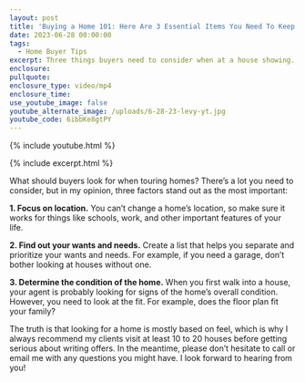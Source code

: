 ```yaml
---
layout: post
title: 'Buying a Home 101: Here Are 3 Essential Items You Need To Keep In Mind'
date: 2023-06-28 00:00:00
tags:
  - Home Buyer Tips
excerpt: Three things buyers need to consider when at a house showing.
enclosure:
pullquote:
enclosure_type: video/mp4
enclosure_time:
use_youtube_image: false
youtube_alternate_image: /uploads/6-28-23-levy-yt.jpg
youtube_code: 6ibbKe8gtPY
---
```

{% include youtube.html %}

{% include excerpt.html %}

What should buyers look for when touring homes? There’s a lot you need to consider, but in my opinion, three factors stand out as the most important:&nbsp;

**1\. Focus on location.** You can’t change a home’s location, so make sure it works for things like schools, work, and other important features of your life.&nbsp;

**2\. Find out your wants and needs.** Create a list that helps you separate and prioritize your wants and needs. For example, if you need a garage, don’t bother looking at houses without one.&nbsp;

**3\. Determine the condition of the home.** When you first walk into a house, your agent is probably looking for signs of the home’s overall condition. However, you need to look at the fit. For example, does the floor plan fit your family?&nbsp;

The truth is that looking for a home is mostly based on feel, which is why I always recommend my clients visit at least 10 to 20 houses before getting serious about writing offers. In the meantime, please don’t hesitate to call or email me with any questions you might have. I look forward to hearing from you!